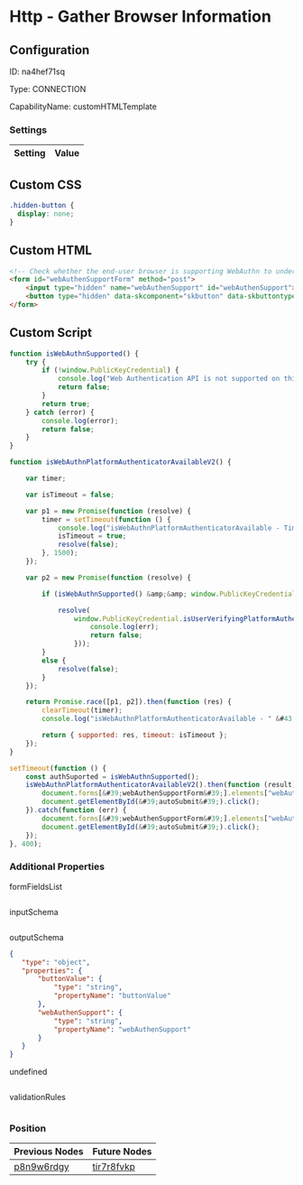 # Http - Gather Browser Information
## Configuration
ID:  na4hef71sq

Type: CONNECTION 

CapabilityName: customHTMLTemplate

### Settings
| Setting | Value  |
| :------------------------ | ---------------------------------------- |
 

## Custom CSS
```css
.hidden-button {
  display: none;
}
```

## Custom HTML
```html
<!-- Check whether the end-user browser is supporting WebAuthn to understand if security keys and platform biomentic method are usable -->
<form id="webAuthenSupportForm" method="post">
    <input type="hidden" name="webAuthenSupport" id="webAuthenSupport">
    <button type="hidden" data-skcomponent="skbutton" data-skbuttontype="form-submit" class="hidden-button"  data-skbuttonvalue="submit" data-skform="webAuthenSupportForm" id="autoSubmit">Next</button>
</form>
```

## Custom Script
```js
function isWebAuthnSupported() {
    try {
        if (!window.PublicKeyCredential) {
            console.log("Web Authentication API is not supported on this browser.");
            return false;
        }
        return true;
    } catch (error) {
        console.log(error);
        return false;
    }
}

function isWebAuthnPlatformAuthenticatorAvailableV2() {

    var timer;

    var isTimeout = false;

    var p1 = new Promise(function (resolve) {
        timer = setTimeout(function () {
            console.log("isWebAuthnPlatformAuthenticatorAvailable - Timeout");
            isTimeout = true;
            resolve(false);
        }, 1500);
    });

    var p2 = new Promise(function (resolve) {

        if (isWebAuthnSupported() &amp;&amp; window.PublicKeyCredential.isUserVerifyingPlatformAuthenticatorAvailable) {

            resolve(
                window.PublicKeyCredential.isUserVerifyingPlatformAuthenticatorAvailable().catch(function (err) {
                    console.log(err);
                    return false;
                }));
        }
        else {
            resolve(false);
        }
    });

    return Promise.race([p1, p2]).then(function (res) {
        clearTimeout(timer);
        console.log("isWebAuthnPlatformAuthenticatorAvailable - " &#43; res);

        return { supported: res, timeout: isTimeout };
    });
}

setTimeout(function () {
    const authSuported = isWebAuthnSupported();
    isWebAuthnPlatformAuthenticatorAvailableV2().then(function (result) {
        document.forms[&#39;webAuthenSupportForm&#39;].elements["webAuthenSupport"].value = result.supported ? "FULL" : (authSuported ? "SECURITY_KEY_ONLY" : "NONE");
        document.getElementById(&#39;autoSubmit&#39;).click();
    }).catch(function (err) {
        document.forms[&#39;webAuthenSupportForm&#39;].elements["webAuthenSupport"].value = authSuported ? "SECURITY_KEY_ONLY" : "NONE";
        document.getElementById(&#39;autoSubmit&#39;).click();
    });
}, 400);
```

### Additional Properties
formFieldsList
 ```json 

```


inputSchema
 ```json 

```


outputSchema
 ```json 
{
	"type": "object",
	"properties": {
		"buttonValue": {
			"type": "string",
			"propertyName": "buttonValue"
		},
		"webAuthenSupport": {
			"type": "string",
			"propertyName": "webAuthenSupport"
		}
	}
}
```


undefined
 ```json 

```


validationRules
 ```json 

```




### Position
| Previous Nodes | Future Nodes |
| :------------- | ------------ |
| [p8n9w6rdgy](./p8n9w6rdgy.md) | [tir7r8fvkp](./tir7r8fvkp.md) |